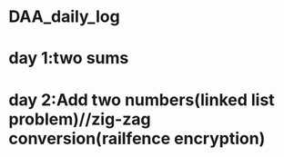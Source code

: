 # DAA_daily_log
# day 1:two sums
# day 2:Add two numbers(linked list problem)//zig-zag conversion(railfence encryption)
